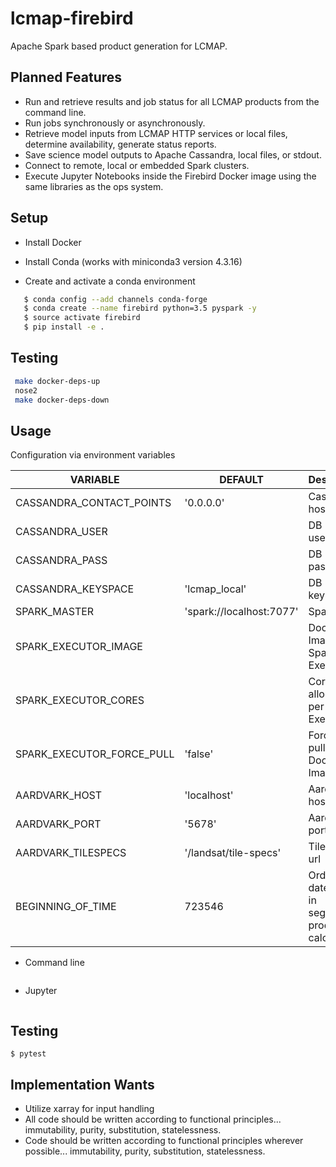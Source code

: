 # lcmap-firebird
Apache Spark based product generation for LCMAP.

## Planned Features
* Run and retrieve results and job status for all LCMAP products from the command line.
* Run jobs synchronously or asynchronously.
* Retrieve model inputs from LCMAP HTTP services or local files, determine availability, generate status reports.
* Save science model outputs to Apache Cassandra, local files, or stdout.
* Connect to remote, local or embedded Spark clusters.
* Execute Jupyter Notebooks inside the Firebird Docker image using the same libraries as the ops system.

## Setup

* Install Docker

* Install Conda (works with miniconda3 version 4.3.16)

* Create and activate a conda environment
```bash
   $ conda config --add channels conda-forge
   $ conda create --name firebird python=3.5 pyspark -y
   $ source activate firebird
   $ pip install -e .
```

## Testing
```bash
 make docker-deps-up
 nose2
 make docker-deps-down
```

## Usage
Configuration via environment variables

| VARIABLE | DEFAULT | Description |
| --- | --- | --- |
| CASSANDRA_CONTACT_POINTS | '0.0.0.0' | Cassandra host IP |
| CASSANDRA_USER | | DB username |
| CASSANDRA_PASS | | DB password |
| CASSANDRA_KEYSPACE | 'lcmap_local' | DB keyspace |
| SPARK_MASTER | 'spark://localhost:7077' | Spark host |
| SPARK_EXECUTOR_IMAGE | | Docker Image for Spark Executor |
| SPARK_EXECUTOR_CORES | | Cores allocated per Spark Executor |
| SPARK_EXECUTOR_FORCE_PULL | 'false' | Force fresh pull of Docker Image |
| AARDVARK_HOST | 'localhost' | Aardvark host |
| AARDVARK_PORT | '5678' | Aardvark port |
| AARDVARK_TILESPECS | '/landsat/tile-specs' | Tile-specs url |
| BEGINNING_OF_TIME | 723546 | Ordinal date for use in seglength product calculation |


* Command line
```bash
```

* Jupyter
```bash
```

## Testing

```$ pytest```

## Implementation Wants
* Utilize xarray for input handling
* All code should be written according to functional principles... immutability, purity, substitution, statelessness.
* Code should be written according to functional principles wherever possible... immutability, purity, substitution, statelessness.
